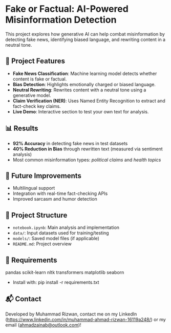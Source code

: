 # Fake or Factual: AI-Powered Misinformation Detection

This project explores how generative AI can help combat misinformation by detecting fake news, identifying biased language, and rewriting content in a neutral tone.

## 🧠 Project Features

- **Fake News Classification**: Machine learning model detects whether content is fake or factual.
- **Bias Detection**: Highlights emotionally charged or biased language.
- **Neutral Rewriting**: Rewrites content with a neutral tone using a generative model.
- **Claim Verification (NER)**: Uses Named Entity Recognition to extract and fact-check key claims.
- **Live Demo**: Interactive section to test your own text for analysis.

## 📊 Results

- **92% Accuracy** in detecting fake news in test datasets
- **40% Reduction in Bias** through rewritten text (measured via sentiment analysis)
- Most common misinformation types: *political claims* and *health topics*

## 🚀 Future Improvements

- Multilingual support
- Integration with real-time fact-checking APIs
- Improved sarcasm and humor detection

## 📁 Project Structure

- `notebook.ipynb`: Main analysis and implementation
- `data/`: Input datasets used for training/testing
- `models/`: Saved model files (if applicable)
- `README.md`: Project overview

## 📌 Requirements

pandas
scikit-learn
nltk
transformers
matplotlib
seaborn
- Install with: pip install -r requirements.txt

## 📬 Contact
Developed by Muhammad Rizwan, contact me on my LinkedIn (https://www.linkedin.com/in/muhammad-ahmad-rizwan-16119a248/) or my email (ahmadzainab@outlook.com)!





